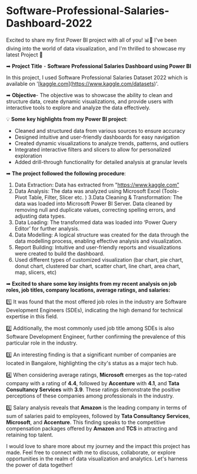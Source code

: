 # Software-Professional-Salaries-Dashboard-2022

Excited to share my first Power BI project with all of you! 📊🚀
I've been diving into the world of data visualization, and I'm thrilled to showcase my latest Project 🌟

➡ **Project Title** - **Software Professional Salaries Dashboard using Power BI**

In this project, I used Software Professional Salaries Dataset 2022 which is available on '[[kaggle.com](https://www.kaggle.com/)](https://www.kaggle.com/datasets)'.

➡ **Objective**- The objective was to showcase the ability to clean and structure data, create dynamic visualizations, and provide users with interactive tools to explore and analyze the data effectively.

💡 **Some key highlights from my Power BI project**:

- Cleaned and structured data from various sources to ensure accuracy
- Designed intuitive and user-friendly dashboards for easy navigation
- Created dynamic visualizations to analyze trends, patterns, and outliers
- Integrated interactive filters and slicers to allow for personalized exploration
- Added drill-through functionality for detailed analysis at granular levels

➡ **The project followed the following procedure**:

1. Data Extraction: Data has extracted from "https://www.kaggle.com”
2. Data Analysis: The data was analyzed using Microsoft Excel (Tools- Pivot Table, Filter, Slicer etc. )
3.Data Cleaning & Transformation: The data was loaded into Microsoft Power BI Server. Data cleaned by removing null and duplicate values, correcting spelling errors, and adjusting data types.
4. Data Loading: The transformed data was loaded into ‘Power Query Editor’ for further analysis.
5. Data Modelling: A logical structure was created for the data through the data modelling process, enabling effective analysis and visualization.
6. Report Building: Intuitive and user-friendly reports and visualizations were created to build the dashboard.
7. Used different types of customized visualization (bar chart, pie chart, donut chart, clustered bar chart, scatter chart, line chart, area chart, map, slicers, etc)

➡ **Excited to share some key insights from my recent analysis on job roles, job titles, company locations, average ratings, and salaries:**

1️⃣ It was found that the most offered job roles in the industry are Software Development Engineers (SDEs), indicating the high demand for technical expertise in this field.

2️⃣ Additionally, the most commonly used job title among SDEs is also Software Development Engineer, further confirming the prevalence of this particular role in the industry.

3️⃣ An interesting finding is that a significant number of companies are located in Bangalore, highlighting the city's status as a major tech hub.

4️⃣ When considering average ratings, **Microsoft** emerges as the top-rated company with a rating of **4.4**, followed by **Accenture** with **4.1**, and **Tata Consultancy Services** with **3.9**. These ratings demonstrate the positive perceptions of these companies among professionals in the industry.

5️⃣ Salary analysis reveals that **Amazon** is the leading company in terms of sum of salaries paid to employees, followed by **Tata Consultancy Services**, **Microsoft**, and **Accenture**. This finding speaks to the competitive compensation packages offered by **Amazon** and **TCS** in attracting and retaining top talent.

I would love to share more about my journey and the impact this project has made. Feel free to connect with me to discuss, collaborate, or explore opportunities in the realm of data visualization and analytics. Let's harness the power of data together!
